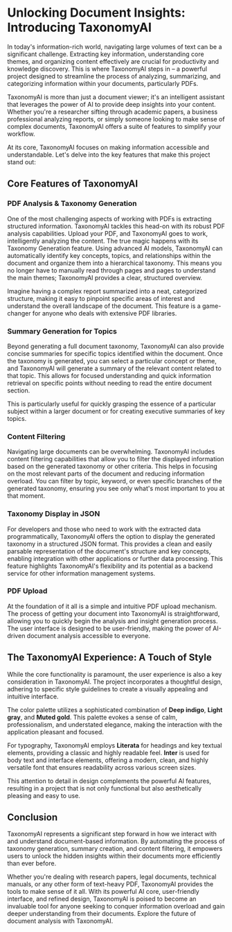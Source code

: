 # Unlocking Document Insights: Introducing TaxonomyAI

In today's information-rich world, navigating large volumes of text can be a significant challenge. Extracting key information, understanding core themes, and organizing content effectively are crucial for productivity and knowledge discovery. This is where TaxonomyAI steps in – a powerful project designed to streamline the process of analyzing, summarizing, and categorizing information within your documents, particularly PDFs.

TaxonomyAI is more than just a document viewer; it's an intelligent assistant that leverages the power of AI to provide deep insights into your content. Whether you're a researcher sifting through academic papers, a business professional analyzing reports, or simply someone looking to make sense of complex documents, TaxonomyAI offers a suite of features to simplify your workflow.

At its core, TaxonomyAI focuses on making information accessible and understandable. Let's delve into the key features that make this project stand out:

## Core Features of TaxonomyAI

### PDF Analysis & Taxonomy Generation

One of the most challenging aspects of working with PDFs is extracting structured information. TaxonomyAI tackles this head-on with its robust PDF analysis capabilities. Upload your PDF, and TaxonomyAI goes to work, intelligently analyzing the content. The true magic happens with its Taxonomy Generation feature. Using advanced AI models, TaxonomyAI can automatically identify key concepts, topics, and relationships within the document and organize them into a hierarchical taxonomy. This means you no longer have to manually read through pages and pages to understand the main themes; TaxonomyAI provides a clear, structured overview.

Imagine having a complex report summarized into a neat, categorized structure, making it easy to pinpoint specific areas of interest and understand the overall landscape of the document. This feature is a game-changer for anyone who deals with extensive PDF libraries.

### Summary Generation for Topics

Beyond generating a full document taxonomy, TaxonomyAI can also provide concise summaries for specific topics identified within the document. Once the taxonomy is generated, you can select a particular concept or theme, and TaxonomyAI will generate a summary of the relevant content related to that topic. This allows for focused understanding and quick information retrieval on specific points without needing to read the entire document section.

This is particularly useful for quickly grasping the essence of a particular subject within a larger document or for creating executive summaries of key topics.

### Content Filtering

Navigating large documents can be overwhelming. TaxonomyAI includes content filtering capabilities that allow you to filter the displayed information based on the generated taxonomy or other criteria. This helps in focusing on the most relevant parts of the document and reducing information overload. You can filter by topic, keyword, or even specific branches of the generated taxonomy, ensuring you see only what's most important to you at that moment.

### Taxonomy Display in JSON

For developers and those who need to work with the extracted data programmatically, TaxonomyAI offers the option to display the generated taxonomy in a structured JSON format. This provides a clean and easily parsable representation of the document's structure and key concepts, enabling integration with other applications or further data processing. This feature highlights TaxonomyAI's flexibility and its potential as a backend service for other information management systems.

### PDF Upload

At the foundation of it all is a simple and intuitive PDF upload mechanism. The process of getting your document into TaxonomyAI is straightforward, allowing you to quickly begin the analysis and insight generation process. The user interface is designed to be user-friendly, making the power of AI-driven document analysis accessible to everyone.

## The TaxonomyAI Experience: A Touch of Style

While the core functionality is paramount, the user experience is also a key consideration in TaxonomyAI. The project incorporates a thoughtful design, adhering to specific style guidelines to create a visually appealing and intuitive interface.

The color palette utilizes a sophisticated combination of **Deep indigo**, **Light gray**, and **Muted gold**. This palette evokes a sense of calm, professionalism, and understated elegance, making the interaction with the application pleasant and focused.

For typography, TaxonomyAI employs **Literata** for headings and key textual elements, providing a classic and highly readable feel. **Inter** is used for body text and interface elements, offering a modern, clean, and highly versatile font that ensures readability across various screen sizes.

This attention to detail in design complements the powerful AI features, resulting in a project that is not only functional but also aesthetically pleasing and easy to use.

## Conclusion

TaxonomyAI represents a significant step forward in how we interact with and understand document-based information. By automating the process of taxonomy generation, summary creation, and content filtering, it empowers users to unlock the hidden insights within their documents more efficiently than ever before.

Whether you're dealing with research papers, legal documents, technical manuals, or any other form of text-heavy PDF, TaxonomyAI provides the tools to make sense of it all. With its powerful AI core, user-friendly interface, and refined design, TaxonomyAI is poised to become an invaluable tool for anyone seeking to conquer information overload and gain deeper understanding from their documents. Explore the future of document analysis with TaxonomyAI.